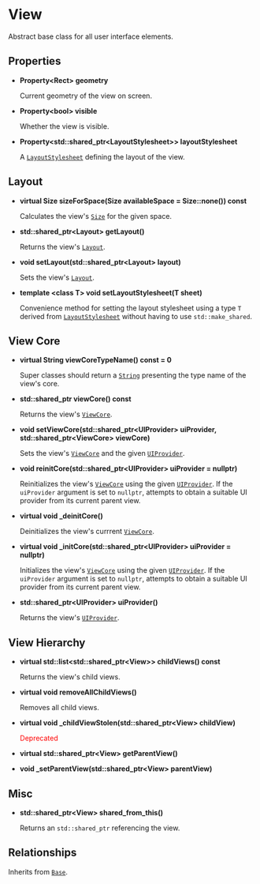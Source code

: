 # View

Abstract base class for all user interface elements.

## Properties

* **Property<Rect\> geometry**

	Current geometry of the view on screen.

* **Property<bool\> visible**

	Whether the view is visible.

* **Property<std::shared_ptr<LayoutStylesheet\>\> layoutStylesheet**

	A [`LayoutStylesheet`](layout_stylesheet.md) defining the layout of the view.

## Layout

* **virtual Size sizeForSpace(Size availableSpace = Size::none()) const**

	Calculates the view's [`Size`](../foundation/size.md) for the given space.

* **std::shared_ptr<Layout\> getLayout()**

	Returns the view's [`Layout`](layout.md).

* **void setLayout(std::shared_ptr<Layout\> layout)**

	Sets the view's [`Layout`](layout.md).

* **template <class T\> void setLayoutStylesheet(T sheet)**

	Convenience method for setting the layout stylesheet using a type `T` derived from [`LayoutStylesheet`](layout_stylesheet.md) without having to use `std::make_shared`.

## View Core

* **virtual String viewCoreTypeName() const = 0**

	Super classes should return a [`String`](../string.md) presenting the type name of the view's core.

* **std::shared_ptr<ViewCore> viewCore() const**

	Returns the view's [`ViewCore`](view_core.md).

* **void setViewCore(std::shared_ptr<UIProvider\> uiProvider, std::shared_ptr<ViewCore\> viewCore)**

	Sets the view's [`ViewCore`](view_core.md) and the given [`UIProvider`](ui_provider.md).

* **void reinitCore(std::shared_ptr<UIProvider\> uiProvider = nullptr)**

	Reinitializes the view's [`ViewCore`](view_core.md) using the given [`UIProvider`](ui_provider.md). If the `uiProvider` argument is set to `nullptr`, attempts to obtain a suitable UI provider from its current parent view.

* **virtual void \_deinitCore()**

	Deinitializes the view's currrent [`ViewCore`](view_core.md).

* **virtual void \_initCore(std::shared_ptr<UIProvider\> uiProvider = nullptr)**

	Initializes the view's [`ViewCore`](view_core.md) using the given [`UIProvider`](ui_provider.md). If the `uiProvider` argument is set to `nullptr`, attempts to obtain a suitable UI provider from its current parent view.

* **std::shared_ptr<UIProvider\> uiProvider()**

	Returns the view's [`UIProvider`](ui_provider.md).

## View Hierarchy

* **virtual std::list<std::shared_ptr<View\>\> childViews() const**

	Returns the view's child views.

* **virtual void removeAllChildViews()**

	Removes all child views.

* **virtual void \_childViewStolen(std::shared_ptr<View\> childView)**
	
	<span style="color: red">Deprecated</span>


* **virtual std::shared_ptr<View\> getParentView()**

* **void \_setParentView(std::shared_ptr<View\> parentView)**

## Misc

* **std::shared_ptr<View\> shared_from_this()**

	Returns an `std::shared_ptr` referencing the view.

## Relationships

Inherits from [`Base`](../foundation/base.md).
